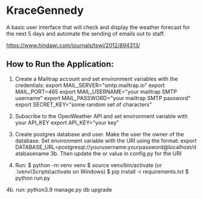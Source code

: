 # KraceGennedy

A basic user interface that will check and display the weather forecast for the next 5 days and automate the sending of emails out to staff.

https://www.hindawi.com/journals/tswj/2012/894313/

## How to Run the Application:
1. Create a Mailtrap account and set environment variables with the credentials:
export MAIL_SERVER="smtp.mailtrap.io"
export MAIL_PORT=465
export MAIL_USERNAME="your mailtrap SMTP username"
export MAIL_PASSWORD="your mailtrap SMTP password"
export SECRET_KEY="some random set of characters"

2. Subscribe to the OpenWeather API and set environment variable with your API_KEY 
export API_KEY="your key"

3. Create postgres database and user. Make the user the owner of the database. Set environment variable with the URI using the format:
export DATABASE_URL=postgresql://yourusername:yourpassword@localhost/databasename
3b. Then update the or value in config.py for the URI

4. Run:
$ python -m venv venv 
$ source venv/bin/activate (or .\venv\Scripts\activate on Windows)
$ pip install -r requirements.txt 
$ python run.py

4b. run: python3.9 manage.py db upgrade